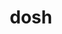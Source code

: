 ---
category: 4-letters
denotation: null
name: dosh
reference_link: https://www.etymonline.com/word/dosh
root_language: null
root_name: null
title: dosh
type: free
word_sums:
- respelling: dosh
  sum: 'Dosh + '
---